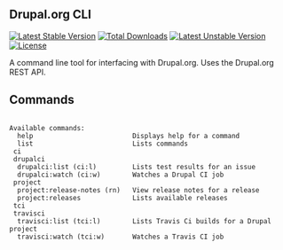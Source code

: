 Drupal.org CLI
--------------
[![Latest Stable Version](https://poser.pugx.org/mglaman/drupalorg-cli/v/stable)](https://packagist.org/packages/mglaman/drupalorg-cli) [![Total Downloads](https://poser.pugx.org/mglaman/drupalorg-cli/downloads)](https://packagist.org/packages/mglaman/drupalorg-cli) [![Latest Unstable Version](https://poser.pugx.org/mglaman/drupalorg-cli/v/unstable)](https://packagist.org/packages/mglaman/drupalorg-cli) [![License](https://poser.pugx.org/mglaman/drupalorg-cli/license)](https://packagist.org/packages/mglaman/drupalorg-cli)

A command line tool for interfacing with Drupal.org. Uses the Drupal.org REST API.

## Commands

````

Available commands:
  help                         Displays help for a command
  list                         Lists commands
 ci
 drupalci
  drupalci:list (ci:l)         Lists test results for an issue
  drupalci:watch (ci:w)        Watches a Drupal CI job
 project
  project:release-notes (rn)   View release notes for a release
  project:releases             Lists available releases
 tci
 travisci
  travisci:list (tci:l)        Lists Travis Ci builds for a Drupal project
  travisci:watch (tci:w)       Watches a Travis CI job

````